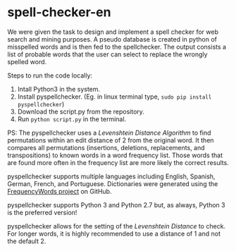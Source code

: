 # spell-checker-en
We were given the task to design and implement a spell checker for web search and mining purposes. A pseudo database is created in python of misspelled words and is then fed to the spellchecker. The output consists a list of probable words that the user can select to replace the wrongly spelled word.

Steps to run the code locally:
1. Intall Python3 in the system.
2. Install pyspellchecker. (Eg. in linux terminal type, `sudo pip install pyspellchecker`)
3. Download the script.py from the repository.
4. Run `python script.py` in the terminal.

PS: The pyspellchecker uses a *Levenshtein Distance Algorithm* to find permutations within an edit distance of 2 from the original word. It then compares all permutations (insertions, deletions, replacements, and transpositions) to known words in a word frequency list. Those words that are found more often in the frequency list are more likely the correct results.

pyspellchecker supports multiple languages including English, Spanish, German, French, and Portuguese. Dictionaries were generated using the [FrequencyWords project](https://github.com/hermitdave/FrequencyWords) on GitHub.

pyspellchecker supports Python 3 and Python 2.7 but, as always, Python 3 is the preferred version!

pyspellchecker allows for the setting of the *Levenshtein Distance* to check. For longer words, it is highly recommended to use a distance of 1 and not the default 2.

